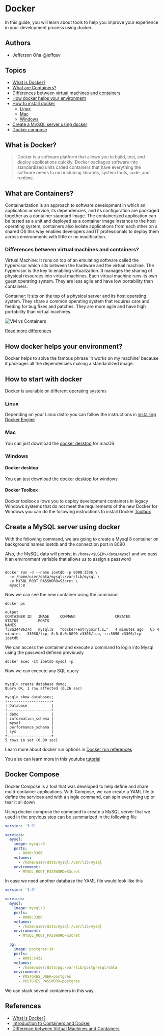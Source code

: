 # Docker

In this guide, you will learn about tools to help you improve your experience in your development process using docker.

## Authors

- Jefferson Oña @jeffqev

## Topics

- [What is Docker?](#what-is-docker)
- [What are Containers?](#what-are-containers)
- [Differences between virtual machines and containers](#differences-between-virtual-machines-and-containers)
- [How docker helps your environment](#how-docker-helps-your-environment)
- [How to install docker](#how-to-start-with-docker)
  - [Linux](#linux)
  - [Mac](#mac)
  - [Windows](#windows)
- [Create a MySQL server using docker](#create-a-mysql-server-using-docker)
- [Docker compose](#docker-compose)


## What is Docker?

> Docker is a software platform that allows you to build, test, and deploy applications quickly. Docker packages software into standardized units called containers that have everything the software needs to run including libraries, system tools, code, and runtime.

## What are Containers?

Containerization is an approach to software development in which an application or service, its dependencies, and its configuration are packaged together as a container standard image. The containerized application can be tested as a unit and deployed as a container image instance to the host operating system, containers also isolate applications from each other on a shared OS this way enables developers and IT professionals to deploy them across environments with little or no modification.


### Differences between virtual machines and containers?

Virtual Machine:
It runs on top of an emulating software called the hypervisor which sits between the hardware and the virtual machine. The hypervisor is the key to enabling virtualization. It manages the sharing of physical resources into virtual machines. Each virtual machine runs its own guest operating system. They are less agile and have low portability than containers.

Container:
It sits on the top of a physical server and its host operating system. They share a common operating system that requires care and feeding for bug fixes and patches. They are more agile and have high portability than virtual machines.

![VM vs Containers](https://s7280.pcdn.co/wp-content/uploads/2018/08/containers-vs-virtual-machines-1024x522.png)


[Read more differences](https://sourcelevel.io/blog/what-is-a-linter-and-why-your-team-should-use-it)


## How docker helps your environment?

Docker helps to solve the famous phrase 'it works on my machine' because it packages all the dependencies making a standardized image.


## How to start with docker

Docker is available on different operating systems

### Linux

Depending on your Linux distro you can follow the instructions in [installing Docker Engine](https://docs.docker.com/engine/install/)

### Mac
You can just download the [docker desktop](https://docs.docker.com/desktop/install/mac-install/) for macOS

### Windows

#### Docker desktop

You can just download the [docker desktop ](https://docs.docker.com/desktop/install/windows-install/) for windows

#### Docker Toolbox
Docker toolbox allows you to deploy development containers in legacy Windows systems that do not meet the requirements of the new Docker for Windows
you can do the following instructions to install Docker [Toolbox](https://docs.bitnami.com/containers/how-to/install-docker-in-windows/#:~:text=Docker%20Toolbox%20allows%20you%20to,new%20Docker%20for%20Windows%20application.)


## Create a MySQL server using docker

With the following command, we are going to create a Mysql 8 container on background named ioetdb and the connection port in 8090

Also, the MySQL data will persist in `/home/<$USER>/data/mysql` and we pass it an environment variable that allows us to assign a password


``` shell

docker run -d --name ioetdb -p 8090:3306 \
  -v /home/user/data/mysql:/var/lib/mysql \
  -e MYSQL_ROOT_PASSWORD=S3cret \
  mysql:8

```

Now we can see the new container using the command
``` shell
docker ps

output 
CONTAINER ID   IMAGE     COMMAND                  CREATED         STATUS         PORTS                                                  NAMES
f38a2448637d   mysql:8   "docker-entrypoint.s…"   4 minutes ago   Up 4 minutes   33060/tcp, 0.0.0.0:8090->3306/tcp, :::8090->3306/tcp   ioetdb
```

We can access the container and execute a command to login into Mysql using the password defined previously

``` shell
docker exec -it ioetdb mysql -p
```

Now we can execute any SQL query

``` shell

mysql> create database demo;
Query OK, 1 row affected (0.26 sec)

mysql> show databases;
+--------------------+
| Database           |
+--------------------+
| demo               |
| information_schema |
| mysql              |
| performance_schema |
| sys                |
+--------------------+
5 rows in set (0.00 sec)
```



Learn more about docker run options in [Docker run references](https://docs.docker.com/engine/reference/run/)

You also can learn more in this youtube [tutorial](https://www.youtube.com/playlist?list=PL4cUxeGkcC9hxjeEtdHFNYMtCpjNBm3h7)



## Docker Compose

Docker Compose is a tool that was developed to help define and share multi-container applications. With Compose, we can create a YAML file to define the services and with a single command, can spin everything up or tear it all down

Using docker compose the command to create a MySQL server that we used in the previous step can be summarized in the following file 

``` YAML
version: '3.9'

services:
  mysql:
    image: mysql:8
    ports:
      - 8090:3306
    volumes:
      - /home/user/data/mysql:/var/lib/mysql
    environment:
      - MYSQL_ROOT_PASSWORD=S3cret
```

In case we need another database the YAML file would look like this

``` YAML
version: '3.9'

services:
  mysql:
    image: mysql:8
    ports:
      - 8090:3306
    volumes:
      - /home/user/data/mysql:/var/lib/mysql
    environment:
      - MYSQL_ROOT_PASSWORD=S3cret

  pg:
    image: postgres:14
    ports:
      - 8091:5432
    volumes:
      - /home/user/data/pg:/var/lib/postgresql/data
    environment:
      - POSTGRES_USER=postgres
      - POSTGRES_PASSWORD=postgres
```
We can stack several containers in this way


## References

- [What is Docker?](https://aws.amazon.com/docker/)
- [Introduction to Containers and Docker](https://docs.microsoft.com/en-us/dotnet/architecture/microservices/container-docker-introduction/)
- [Difference between Virtual Machines and Containers](https://www.geeksforgeeks.org/difference-between-virtual-machines-and-containers/)

